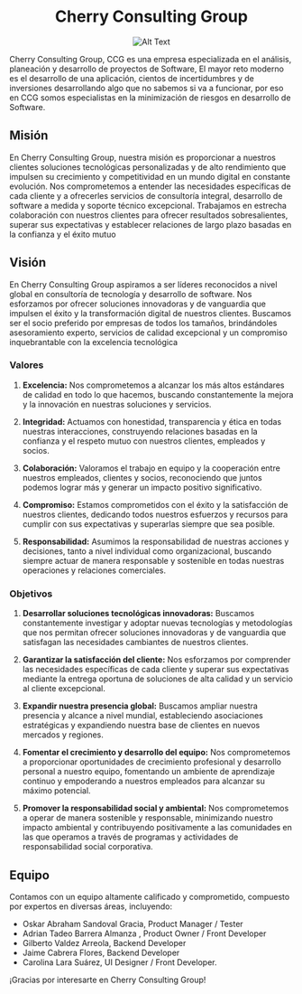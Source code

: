 <h1 align="center">
  Cherry Consulting Group
</h1>
<p align="center">
  <img src="https://postimg.cc/jC2BKddt" alt="Alt Text">
</p>

Cherry Consulting Group, CCG es una empresa especializada en el análisis, planeación y desarrollo de proyectos de Software,  El mayor reto moderno es el desarrollo de una aplicación, cientos de incertidumbres y de inversiones desarrollando algo que no sabemos si va a funcionar, por eso en CCG somos especialistas en la minimización de riesgos en desarrollo de Software. 

## Misión
En Cherry Consulting Group, nuestra misión es proporcionar a nuestros clientes soluciones tecnológicas personalizadas y de alto rendimiento que impulsen su crecimiento y competitividad en un mundo digital en constante evolución. Nos comprometemos a entender las necesidades específicas de cada cliente y a ofrecerles servicios de consultoría integral, desarrollo de software a medida y soporte técnico excepcional. Trabajamos en estrecha colaboración con nuestros clientes para ofrecer resultados sobresalientes, superar sus expectativas y establecer relaciones de largo plazo basadas en la confianza y el éxito mutuo

## Visión
En Cherry Consulting Group aspiramos a ser líderes reconocidos a nivel global en consultoría de tecnología y desarrollo de software. Nos esforzamos por ofrecer soluciones innovadoras y de vanguardia que impulsen el éxito y la transformación digital de nuestros clientes. Buscamos ser el socio preferido por empresas de todos los tamaños, brindándoles asesoramiento experto, servicios de calidad excepcional y un compromiso inquebrantable con la excelencia tecnológica


### Valores

1. **Excelencia:** Nos comprometemos a alcanzar los más altos estándares de calidad en todo lo que hacemos, buscando constantemente la mejora y la innovación en nuestras soluciones y servicios.
  
2. **Integridad:** Actuamos con honestidad, transparencia y ética en todas nuestras interacciones, construyendo relaciones basadas en la confianza y el respeto mutuo con nuestros clientes, empleados y socios.

3. **Colaboración:** Valoramos el trabajo en equipo y la cooperación entre nuestros empleados, clientes y socios, reconociendo que juntos podemos lograr más y generar un impacto positivo significativo.

4. **Compromiso:** Estamos comprometidos con el éxito y la satisfacción de nuestros clientes, dedicando todos nuestros esfuerzos y recursos para cumplir con sus expectativas y superarlas siempre que sea posible.

5. **Responsabilidad:** Asumimos la responsabilidad de nuestras acciones y decisiones, tanto a nivel individual como organizacional, buscando siempre actuar de manera responsable y sostenible en todas nuestras operaciones y relaciones comerciales.

### Objetivos

1. **Desarrollar soluciones tecnológicas innovadoras:** Buscamos constantemente investigar y adoptar nuevas tecnologías y metodologías que nos permitan ofrecer soluciones innovadoras y de vanguardia que satisfagan las necesidades cambiantes de nuestros clientes.

2. **Garantizar la satisfacción del cliente:** Nos esforzamos por comprender las necesidades específicas de cada cliente y superar sus expectativas mediante la entrega oportuna de soluciones de alta calidad y un servicio al cliente excepcional.

3. **Expandir nuestra presencia global:** Buscamos ampliar nuestra presencia y alcance a nivel mundial, estableciendo asociaciones estratégicas y expandiendo nuestra base de clientes en nuevos mercados y regiones.

4. **Fomentar el crecimiento y desarrollo del equipo:** Nos comprometemos a proporcionar oportunidades de crecimiento profesional y desarrollo personal a nuestro equipo, fomentando un ambiente de aprendizaje continuo y empoderando a nuestros empleados para alcanzar su máximo potencial.

5. **Promover la responsabilidad social y ambiental:** Nos comprometemos a operar de manera sostenible y responsable, minimizando nuestro impacto ambiental y contribuyendo positivamente a las comunidades en las que operamos a través de programas y actividades de responsabilidad social corporativa.


## Equipo
Contamos con un equipo altamente calificado y comprometido, compuesto por expertos en diversas áreas, incluyendo:
- Oskar Abraham Sandoval Gracia, Product Manager / Tester
- Adrian Tadeo Barrera Almanza , Product Owner / Front Developer
- Gilberto Valdez Arreola, Backend Developer
- Jaime Cabrera Flores, Backend Developer
- Carolina Lara Suárez, UI Designer / Front Developer. 

¡Gracias por interesarte en Cherry Consulting Group!

